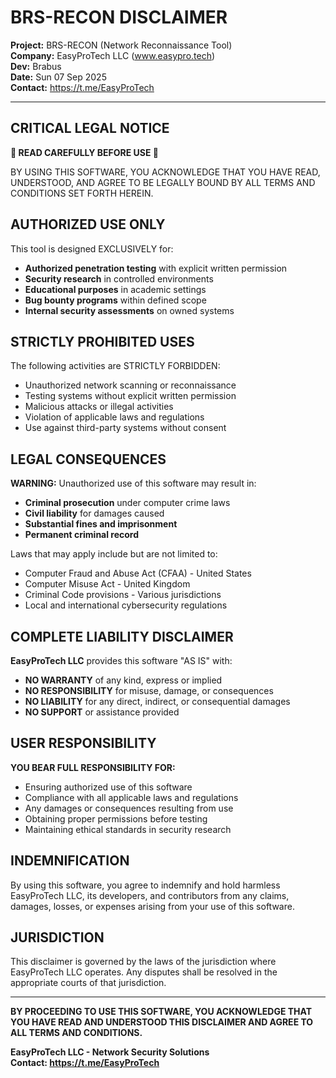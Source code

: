 # BRS-RECON DISCLAIMER

**Project:** BRS-RECON (Network Reconnaissance Tool)  
**Company:** EasyProTech LLC (www.easypro.tech)  
**Dev:** Brabus  
**Date:** Sun 07 Sep 2025  
**Contact:** https://t.me/EasyProTech

---

## CRITICAL LEGAL NOTICE

**🚨 READ CAREFULLY BEFORE USE 🚨**

BY USING THIS SOFTWARE, YOU ACKNOWLEDGE THAT YOU HAVE READ, UNDERSTOOD, AND AGREE TO BE LEGALLY BOUND BY ALL TERMS AND CONDITIONS SET FORTH HEREIN.

## AUTHORIZED USE ONLY

This tool is designed EXCLUSIVELY for:

- **Authorized penetration testing** with explicit written permission
- **Security research** in controlled environments  
- **Educational purposes** in academic settings
- **Bug bounty programs** within defined scope
- **Internal security assessments** on owned systems

## STRICTLY PROHIBITED USES

The following activities are STRICTLY FORBIDDEN:

- Unauthorized network scanning or reconnaissance
- Testing systems without explicit written permission
- Malicious attacks or illegal activities
- Violation of applicable laws and regulations
- Use against third-party systems without consent

## LEGAL CONSEQUENCES

**WARNING:** Unauthorized use of this software may result in:

- **Criminal prosecution** under computer crime laws
- **Civil liability** for damages caused
- **Substantial fines and imprisonment**
- **Permanent criminal record**

Laws that may apply include but are not limited to:
- Computer Fraud and Abuse Act (CFAA) - United States
- Computer Misuse Act - United Kingdom  
- Criminal Code provisions - Various jurisdictions
- Local and international cybersecurity regulations

## COMPLETE LIABILITY DISCLAIMER

**EasyProTech LLC** provides this software "AS IS" with:

- **NO WARRANTY** of any kind, express or implied
- **NO RESPONSIBILITY** for misuse, damage, or consequences
- **NO LIABILITY** for any direct, indirect, or consequential damages
- **NO SUPPORT** or assistance provided

## USER RESPONSIBILITY

**YOU BEAR FULL RESPONSIBILITY FOR:**

- Ensuring authorized use of this software
- Compliance with all applicable laws and regulations
- Any damages or consequences resulting from use
- Obtaining proper permissions before testing
- Maintaining ethical standards in security research

## INDEMNIFICATION

By using this software, you agree to indemnify and hold harmless EasyProTech LLC, its developers, and contributors from any claims, damages, losses, or expenses arising from your use of this software.

## JURISDICTION

This disclaimer is governed by the laws of the jurisdiction where EasyProTech LLC operates. Any disputes shall be resolved in the appropriate courts of that jurisdiction.

---

**BY PROCEEDING TO USE THIS SOFTWARE, YOU ACKNOWLEDGE THAT YOU HAVE READ AND UNDERSTOOD THIS DISCLAIMER AND AGREE TO ALL TERMS AND CONDITIONS.**

**EasyProTech LLC - Network Security Solutions**  
**Contact: https://t.me/EasyProTech**
